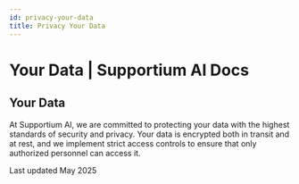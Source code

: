 ```yaml
---
id: privacy-your-data
title: Privacy Your Data
---
```


# Your Data | Supportium AI Docs

## Your Data

At Supportium AI, we are committed to protecting your data with the highest standards of security and privacy. Your data is encrypted both in transit and at rest, and we implement strict access controls to ensure that only authorized personnel can access it.

Last updated May 2025
